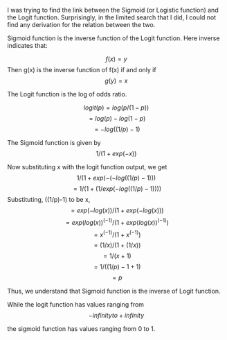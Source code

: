 
I was trying to find the link between the Sigmoid (or Logistic function) and the Logit function. Surprisingly, in the limited search that I did, I could not find any derivation for the relation between the two.

Sigmoid function is the inverse function of the Logit function. Here inverse indicates that:

$$f(x) = y$$
Then g(x) is the inverse function of f(x) if and only if
$$g(y) = x$$

The Logit function is the log of odds ratio. 

$$logit(p) = log(p/(1-p))$$
$$         = log(p) - log(1-p)$$
$$         = -log((1/p)-1)$$

The Sigmoid function is given by
$$1/(1+exp(-x))$$

Now substituting x with the logit function output, we get
$$1/(1+exp(-(-log((1/p)-1)))$$
$$=1/(1+(1/exp(-log((1/p)-1))))$$
Substituting, ((1/p)-1) to be x,
$$=exp(-log(x))/(1+exp(-log(x)))$$
$$=exp(log(x))^(-1)/(1+exp(log(x))^(-1))$$
$$=x^(-1)/(1+x^(-1))$$
$$=(1/x)/(1+(1/x))$$
$$=1/(x+1)$$
$$=1/((1/p)-1+1)$$
$$=p$$

Thus, we understand that Sigmoid function is the inverse of Logit function.

While the logit function has values ranging from 
$$-infinity to +infinity$$

the sigmoid function has values ranging from 0 to 1.
